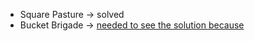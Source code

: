 - Square Pasture -> solved
- Bucket Brigade -> [needed to see the solution because](https://github.com/AhVir/Notes/blob/main/usaco-guide-reason/Week-01.md#bucket-brigade)
